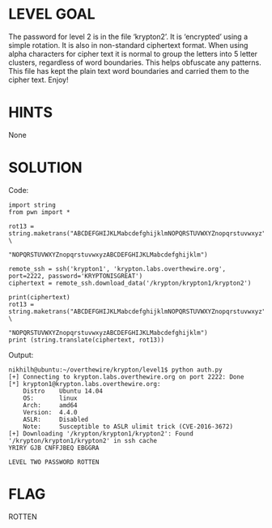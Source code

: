 # LEVEL GOAL

The password for level 2 is in the file ‘krypton2’. It is ‘encrypted’ using a simple rotation. It is also in non-standard ciphertext format. When using alpha characters for cipher text it is normal to group the letters into 5 letter clusters, regardless of word boundaries. This helps obfuscate any patterns. This file has kept the plain text word boundaries and carried them to the cipher text. Enjoy!

# HINTS

None

# SOLUTION

Code:
```
import string
from pwn import *

rot13 = string.maketrans("ABCDEFGHIJKLMabcdefghijklmNOPQRSTUVWXYZnopqrstuvwxyz", \
                         "NOPQRSTUVWXYZnopqrstuvwxyzABCDEFGHIJKLMabcdefghijklm")

remote_ssh = ssh('krypton1', 'krypton.labs.overthewire.org', port=2222, password='KRYPTONISGREAT')
ciphertext = remote_ssh.download_data('/krypton/krypton1/krypton2')

print(ciphertext)
rot13 = string.maketrans("ABCDEFGHIJKLMabcdefghijklmNOPQRSTUVWXYZnopqrstuvwxyz", \
                         "NOPQRSTUVWXYZnopqrstuvwxyzABCDEFGHIJKLMabcdefghijklm")
print (string.translate(ciphertext, rot13))
```

Output:
```
nikhilh@ubuntu:~/overthewire/krypton/level1$ python auth.py 
[+] Connecting to krypton.labs.overthewire.org on port 2222: Done
[*] krypton1@krypton.labs.overthewire.org:
    Distro    Ubuntu 14.04
    OS:       linux
    Arch:     amd64
    Version:  4.4.0
    ASLR:     Disabled
    Note:     Susceptible to ASLR ulimit trick (CVE-2016-3672)
[+] Downloading '/krypton/krypton1/krypton2': Found '/krypton/krypton1/krypton2' in ssh cache
YRIRY GJB CNFFJBEQ EBGGRA

LEVEL TWO PASSWORD ROTTEN
```

# FLAG

ROTTEN
